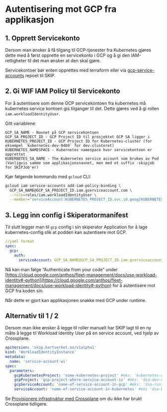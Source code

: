 # Autentisering mot GCP fra applikasjon

## 1. Opprett Servicekonto

Dersom man ønsker å få tilgang til GCP-tjenester fra Kubernetes gjøres dette med å først opprette en servicekonto i GCP og å gi den IAM-rettigheter til det man ønsker at den skal gjøre.

Servicekontoer bør enten opprettes med terraform eller via [gcp-service-accounts](https://github.com/kartverket/gcp-service-accounts) repoet til SKIP.

## 2. Gi WIF IAM Policy til Servicekonto

For å autentisere som denne GCP servicekontoen fra kubernetes må kubernetes service kontoen gis tilganger til det. Dette gjøres ved å gi rollen `iam.workloadIdentityUser`. 

Gitt variablene:

```
GCP_SA_NAME - Navnet på GCP servicekontoen
GCP_SA_PROJECT_ID - GCP Project ID til prosjektet GCP SA ligger i
KUBERNETES_PROJECT_ID - GCP Project ID for Kubernetes-cluster (for eksempel `kubernetes-dev-94b9` for dev-clusteret)
KUBERNETES_NAMESPACE - Kubernetes namespace hvor servicekontoen er opprettet
KUBERNETES_SA_NAME - The Kubernetes service account som brukes av Pod (Vanligvis samme som applikasjonsnavnet, men med et suffix -skipjob for SKIPJob'er)
```

Kjør følgende kommando med `gcloud` CLI:

```bash
gcloud iam service-accounts add-iam-policy-binding \
  GCP_SA_NAME@GCP_SA_PROJECT_ID.iam.gserviceaccount.com \
  --role=roles/iam.workloadIdentityUser \
  --member="serviceAccount:KUBERNETES_PROJECT_ID.svc.id.goog[KUBERNETES_NAMESPACE/KUBERNETES_SA_NAME]"
```

## 3. Legg inn config i Skiperatormanifest

Til slutt legger man til `gcp` config i sin skiperator Application for å lage kubernetes-config slik at podden kan autentisere mot GCP.

```yaml
//yaml format
spec:
  gcp:
    auth:
      serviceAccount: GCP_SA_NAME@GCP_SA_PROJECT_ID.iam.gserviceaccount.com
```

Nå kan man følge “Authenticate from your code” under [https://cloud.google.com/anthos/fleet-management/docs/use-workload-identity#-python](https://cloud.google.com/anthos/fleet-management/docs/use-workload-identity#-python) for å autentisere mot GCP fra koden sin.

Når dette er gjort kan applikasjonen snakke med GCP under runtime.

## Alternativ til 1 / 2

Dersom man ikke ønsker å legge til roller manuelt har SKIP lagt til en ny måte å legge til Workload Identity User på en service account, ved hjelp av Crossplane.

```yaml
apiVersion: 'skip.kartverket.no/v1alpha1'
kind: 'WorkloadIdentityInstance'
metadata:
  name: 'service-account-wi'
spec:
  parameters:
    gcpKubernetesProject: 'some-kubernetes-project' #eks: 'kubernetes-dev-94b9'
    gcpProject: 'gcp-project-where-service-account-is' #eks: 'dsa-dev-e32c'
    gcpServiceAccount: 'name-of-service-account-in-gcp' #eks: 'dsa-runtime@dsa-dev-e32c.iam.gserviceaccount.com'
    serviceAccount: 'name-of-service-account-in-kubernetes' #eks 'dsa-backend', typically same name as your Application
```

Se [Provisjonere infrastruktur med Crossplane](../09-argo-cd/05-provisjonere-infrastruktur-med-crossplane.md) om du ikke har brukt Crossplane tidligere.
